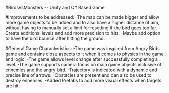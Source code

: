 #BirdsVsMonsters -- Unity and C# Based Game

#Improvements to be addressed:
-The map can be made bigger and allow more game objects to be added and to also have a higher distance of aim, without having to manually set a limit for resetting
if the bird goes too far.
-Create additional levels and add more precision to hits.
-Maybe add option to have the bird bounce after hitting the ground.

#General Game Characteristics:
-The game was inspired from Angry Birds game and contains close aspects to it when it comes to physics in the game and logic.
-The game allows level change after successfully completing a level.
-The game supports camera focus on main game objects inclusive of ennemies and the angry bird.
-Trajectory is indicated with a dynamic and precise line of arrows.
-Obstacles are present and can also be used to destroy ennemies.
-Added Prefabs to add more visual effects when targets are hit.
